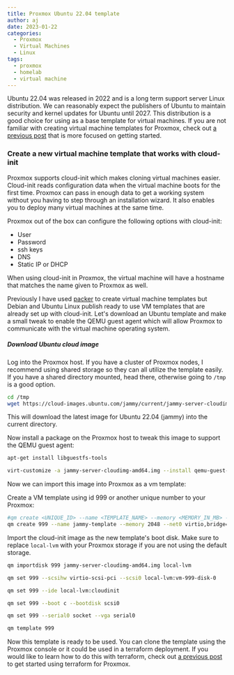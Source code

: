```yaml
---
title: Proxmox Ubuntu 22.04 template
author: aj
date: 2023-01-22
categories:
  - Proxmox
  - Virtual Machines
  - Linux
tags:
  - proxmox
  - homelab
  - virtual machine
---
```


Ubuntu 22.04 was released in 2022 and is a long term support server Linux distribution. We can reasonably expect the publishers of Ubuntu to maintain security and kernel updates for Ubuntu until 2027. This distribution is a good choice for using as a base template for virtual machines. If you are not familiar with creating virtual machine templates for Proxmox, check out [a previous post][1] that is more focused on getting started.

### Create a new virtual machine template that works with cloud-init

Proxmox supports cloud-init which makes cloning virtual machines easier. Cloud-init reads configuration data when the virtual machine boots for the first time. Proxmox can pass in enough data to get a working system without you having to step through an installation wizard. It also enables you to deploy many virtual machines at the same time.

Proxmox out of the box can configure the following options with cloud-init:

- User
- Password
- ssh keys
- DNS
- Static IP or DHCP

When using cloud-init in Proxmox, the virtual machine will have a hostname that matches the name given to Proxmox as well.

Previously I have used [packer][2] to create virtual machine templates but Debian and Ubuntu Linux publish ready to use VM templates that are already set up with cloud-init. Let's download an Ubuntu template and make a small tweak to enable the QEMU guest agent which will allow Proxmox to communicate with the virtual machine operating system.

##### Download Ubuntu cloud image

Log into the Proxmox host. If you have a cluster of Proxmox nodes, I recommend using shared storage so they can all utilize the template easily. If you have a shared directory mounted, head there, otherwise going to `/tmp` is a good option.

```bash
cd /tmp
wget https://cloud-images.ubuntu.com/jammy/current/jammy-server-cloudimg-amd64.img
```

This will download the latest image for Ubuntu 22.04 (jammy) into the current directory.

Now install a package on the Proxmox host to tweak this image to support the QEMU guest agent:

```bash
apt-get install libguestfs-tools

virt-customize -a jammy-server-cloudimg-amd64.img --install qemu-guest-agent
```

Now we can import this image into Proxmox as a vm template:

Create a VM template using id 999 or another unique number to your Proxmox:

```bash
#qm create <UNIQUE_ID> --name <TEMPLATE_NAME> --memory <MEMORY_IN_MB> --net0 <NETWORK_ADAPTER_TYPE,bridge=<Proxmox_NETWORK_BRIDGE>
qm create 999 --name jammy-template --memory 2048 --net0 virtio,bridge=vmbr0
```

Import the cloud-init image as the new template's boot disk. Make sure to replace `local-lvm` with your Proxmox storage if you are not using the default storage.

```bash
qm importdisk 999 jammy-server-cloudimg-amd64.img local-lvm

qm set 999 --scsihw virtio-scsi-pci --scsi0 local-lvm:vm-999-disk-0

qm set 999 --ide local-lvm:cloudinit

qm set 999 --boot c --bootdisk scsi0

qm set 999 --serial0 socket --vga serial0

qm template 999
```

Now this template is ready to be used. You can clone the template using the Proxmox console or it could be used in a terraform deployment. If you would like to learn how to do this with terraform, check out [a previous post][3] to get started using terraform for Proxmox.

 [1]: /posts/creating-linux-virtual-machine-templates-with-packer/
 [2]: https://www.packer.io/
 [3]: /posts/terraform/
